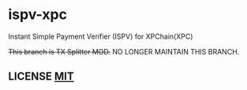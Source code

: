 # ispv-xpc
Instant Simple Payment Verifier (ISPV) for XPChain(XPC)

~~This branch is TX Splitter MOD.~~
NO LONGER MAINTAIN THIS BRANCH.

## LICENSE [MIT](LICENSE)
